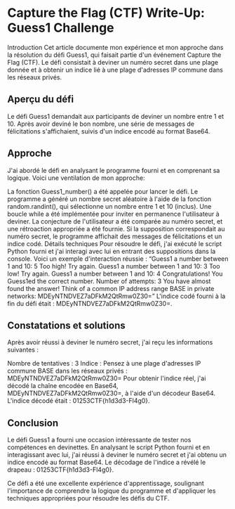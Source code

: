 # Capture the Flag (CTF) Write-Up: Guess1 Challenge
Introduction
Cet article documente mon expérience et mon approche dans la résolution du défi Guess1, qui faisait partie d'un événement Capture the Flag (CTF). Le défi consistait à deviner un numéro secret dans une plage donnée et à obtenir un indice lié à une plage d'adresses IP commune dans les réseaux privés.

## Aperçu du défi
Le défi Guess1 demandait aux participants de deviner un nombre entre 1 et 10. Après avoir deviné le bon nombre, une série de messages de félicitations s'affichaient, suivis d'un indice encodé au format Base64.

## Approche
J'ai abordé le défi en analysant le programme fourni et en comprenant sa logique. Voici une ventilation de mon approche:

La fonction Guess1_number() a été appelée pour lancer le défi.
Le programme a généré un nombre secret aléatoire à l'aide de la fonction random.randint(), qui sélectionne un nombre entre 1 et 10 (inclus).
Une boucle while a été implémentée pour inviter en permanence l'utilisateur à deviner.
La conjecture de l'utilisateur a été comparée au numéro secret, et une rétroaction appropriée a été fournie.
Si la supposition correspondait au numéro secret, le programme affichait des messages de félicitations et un indice codé.
Détails techniques
Pour résoudre le défi, j'ai exécuté le script Python fourni et j'ai interagi avec lui en entrant des suppositions dans la console. Voici un exemple d'interaction réussie :
“Guess1 a number between 1 and 10: 5
Too high! Try again.
Guess1 a number between 1 and 10: 3
Too low! Try again.
Guess1 a number between 1 and 10: 4
Congratulations! You Guess1ed the correct number.
Number of attempts: 3
You have almost found the answer!
Think of a common IP address range BASE in private networks:
MDEyNTNDVEZ7aDFkM2QtRmw0Z30=”
L'indice codé fourni à la fin du défi était : MDEyNTNDVEZ7aDFkM2QtRmw0Z30=.

## Constatations et solutions
Après avoir réussi à deviner le numéro secret, j'ai reçu les informations suivantes :

Nombre de tentatives : 3
Indice : Pensez à une plage d'adresses IP commune BASE dans les réseaux privés : MDEyNTNDVEZ7aDFkM2QtRmw0Z30=
Pour obtenir l'indice réel, j'ai décodé la chaîne encodée en Base64, MDEyNTNDVEZ7aDFkM2QtRmw0Z30=, à l'aide d'un décodeur Base64. L'indice décodé était : 01253CTF{h1d3d3-Fl4g0}.

## Conclusion
Le défi Guess1 a fourni une occasion intéressante de tester nos compétences en devinettes. En analysant le script Python fourni et en interagissant avec lui, j'ai réussi à deviner le numéro secret et j'ai obtenu un indice encodé au format Base64. Le décodage de l'indice a révélé le drapeau : 01253CTF{h1d3d3-Fl4g0}.

Ce défi a été une excellente expérience d'apprentissage, soulignant l'importance de comprendre la logique du programme et d'appliquer les techniques appropriées pour résoudre les défis du CTF.
